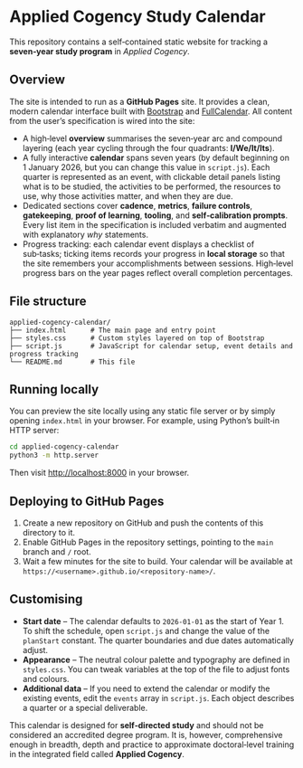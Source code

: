 # Applied Cogency Study Calendar

This repository contains a self‑contained static website for tracking a **seven‑year study program** in _Applied Cogency_.

## Overview

The site is intended to run as a **GitHub Pages** site.  It provides a clean, modern calendar interface built with [Bootstrap](https://getbootstrap.com/) and [FullCalendar](https://fullcalendar.io/).  All content from the user’s specification is wired into the site:

* A high‑level **overview** summarises the seven‑year arc and compound layering (each year cycling through the four quadrants: **I/We/It/Its**).
* A fully interactive **calendar** spans seven years (by default beginning on 1 January 2026, but you can change this value in `script.js`).  Each quarter is represented as an event, with clickable detail panels listing what is to be studied, the activities to be performed, the resources to use, why those activities matter, and when they are due.
* Dedicated sections cover **cadence**, **metrics**, **failure controls**, **gatekeeping**, **proof of learning**, **tooling**, and **self‑calibration prompts**.  Every list item in the specification is included verbatim and augmented with explanatory _why_ statements.
* Progress tracking: each calendar event displays a checklist of sub‑tasks; ticking items records your progress in **local storage** so that the site remembers your accomplishments between sessions.  High‑level progress bars on the year pages reflect overall completion percentages.

## File structure

```
applied-cogency-calendar/
├── index.html      # The main page and entry point
├── styles.css      # Custom styles layered on top of Bootstrap
├── script.js       # JavaScript for calendar setup, event details and progress tracking
└── README.md       # This file
```

## Running locally

You can preview the site locally using any static file server or by simply opening `index.html` in your browser.  For example, using Python’s built‑in HTTP server:

```bash
cd applied-cogency-calendar
python3 -m http.server
```

Then visit <http://localhost:8000> in your browser.

## Deploying to GitHub Pages

1. Create a new repository on GitHub and push the contents of this directory to it.
2. Enable GitHub Pages in the repository settings, pointing to the `main` branch and `/` root.
3. Wait a few minutes for the site to build.  Your calendar will be available at `https://<username>.github.io/<repository-name>/`.

## Customising

* **Start date** – The calendar defaults to `2026-01-01` as the start of Year 1.  To shift the schedule, open `script.js` and change the value of the `planStart` constant.  The quarter boundaries and due dates automatically adjust.
* **Appearance** – The neutral colour palette and typography are defined in `styles.css`.  You can tweak variables at the top of the file to adjust fonts and colours.
* **Additional data** – If you need to extend the calendar or modify the existing events, edit the `events` array in `script.js`.  Each object describes a quarter or a special deliverable.

This calendar is designed for **self‑directed study** and should not be considered an accredited degree program.  It is, however, comprehensive enough in breadth, depth and practice to approximate doctoral‑level training in the integrated field called **Applied Cogency**.
